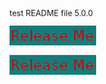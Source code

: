 
test README file 5.0.0

[![Release](ReleaseButton.png)](https://openwhisk.eu-gb.bluemix.net/api/v1/web/nhardman%40uk.ibm.com_dev/default/release.json?message=xxxx})

[![Release](ReleaseButton.png)](http://rawgit.com/nhardman/myrepo/blob/develop/releaseprocess.html})




